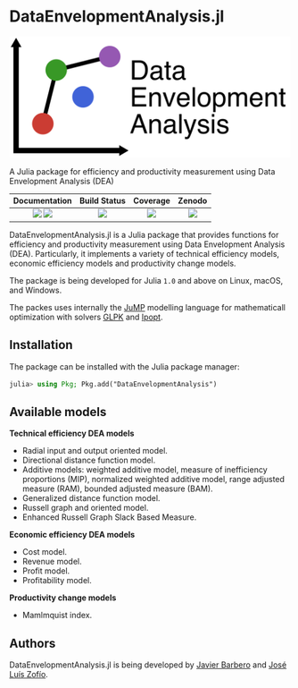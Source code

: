 # DataEnvelopmentAnalysis.jl
![DataEnvelopmentAnalysis logo](docs/src/assets/wordmark.svg "DataEnvelopmentAnalysis logo")

A Julia package for efficiency and productivity measurement using Data Envelopment Analysis (DEA)

| Documentation | Build Status      | Coverage    | Zenodo      |
|:-------------:|:-----------------:|:-----------:|:-----------:|
| [![][docs-stable-img]][docs-stable-url] [![][docs-dev-img]][docs-dev-url] |  [![][githubci-img]][githubci-url] | [![][codecov-img]][codecov-url] | [![][zenodo-img]][zenodo-url] |

[docs-stable-img]: https://img.shields.io/badge/docs-stable-blue.svg
[docs-stable-url]: https://javierbarbero.github.io/DataEnvelopmentAnalysis.jl/stable

[docs-dev-img]: https://img.shields.io/badge/docs-dev-blue.svg
[docs-dev-url]: https://javierbarbero.github.io/DataEnvelopmentAnalysis.jl/dev

[githubci-img]: https://github.com/javierbarbero/DataEnvelopmentAnalysis.jl/workflows/CI/badge.svg?branch=master
[githubci-url]: https://github.com/javierbarbero/DataEnvelopmentAnalysis.jl/actions?query=workflow%3ACI

[codecov-img]: https://codecov.io/gh/javierbarbero/DataEnvelopmentAnalysis.jl/branch/master/graph/badge.svg
[codecov-url]: https://codecov.io/gh/javierbarbero/DataEnvelopmentAnalysis.jl

[zenodo-img]: https://zenodo.org/badge/190873651.svg
[zenodo-url]: https://zenodo.org/badge/latestdoi/190873651

DataEnvelopmentAnalysis.jl is a Julia package that provides functions for efficiency and productivity measurement using Data Envelopment Analysis (DEA). Particularly, it implements a variety of technical efficiency models, economic efficiency models and productivity change models.

The package is being developed for Julia `1.0` and above on Linux, macOS, and Windows.

The packes uses internally the [JuMP](https://github.com/JuliaOpt/JuMP.jl) modelling language for mathematicall optimization with solvers [GLPK](http://www.gnu.org/software/glpk/) and [Ipopt](https://coin-or.github.io/Ipopt/).

## Installation

The package can be installed with the Julia package manager:
```julia
julia> using Pkg; Pkg.add("DataEnvelopmentAnalysis")
```

## Available models

**Technical efficiency DEA models**

* Radial input and output oriented model.
* Directional distance function model.
* Additive models: weighted additive model, measure of inefficiency proportions (MIP), normalized weighted additive model, range adjusted measure (RAM), bounded adjusted measure (BAM).
* Generalized distance function model.
* Russell graph and oriented model.
* Enhanced Russell Graph Slack Based Measure.

**Economic efficiency DEA models**

* Cost model.
* Revenue model.
* Profit model.
* Profitability model.

**Productivity change models**

* Mamlmquist index.

## Authors

DataEnvelopmentAnalysis.jl is being developed by [Javier Barbero](http://www.javierbarbero.net) and [José Luís Zofío](http://www.joselzofio.net).
